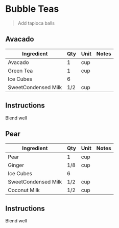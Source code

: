 # Bubble Teas

> Add tapioca balls

## Avacado

| Ingredient          | Qty    | Unit  | Notes                                                                                 |
|---------------------|--------|-------|---------------------------------------------------------------------------------------|
| Avacado             | 1      | cup   |                                                                                       |
| Green Tea           | 1      | cup   |                                                                                       |
| Ice Cubes           | 6      |       |                                                                                       |
| SweetCondensed Milk | 1/2    | cup   |                                                                                       |

## Instructions

Blend well

## Pear

| Ingredient          | Qty    | Unit  | Notes                                                                                 |
|---------------------|--------|-------|---------------------------------------------------------------------------------------|
| Pear                | 1      | cup   |                                                                                       |
| Ginger              | 1/8    | cup   |                                                                                       |
| Ice Cubes           | 6      |       |                                                                                       |
| SweetCondensed Milk | 1/2    | cup   |                                                                                       |
| Coconut Milk        | 1/2    | cup   |                                                                                       |

## Instructions

Blend well